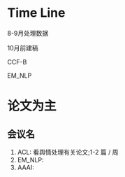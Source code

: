 # Time Line

8-9月处理数据

10月前建稿

CCF-B

EM_NLP


# 论文为主
## 会议名
1. ACL: 看舆情处理有关论文;1-2 篇 / 周
2. EM_NLP:
3. AAAI: 


